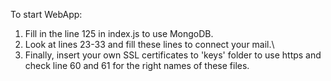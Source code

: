 To start WebApp:
1. Fill in the line 125 in index.js to use MongoDB.
2. Look at lines 23-33 and fill these lines to connect your mail.\
3. Finally, insert your own SSL certificates to 'keys' folder to use https and check line 60 and 61 for the right names of these files.